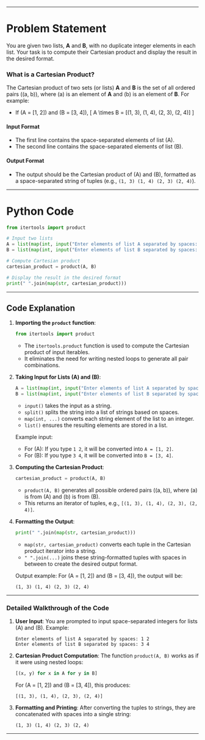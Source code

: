 
---

# **Problem Statement**
You are given two lists, **A** and **B**, with no duplicate integer elements in each list. Your task is to compute their Cartesian product and display the result in the desired format.

### **What is a Cartesian Product?**
The Cartesian product of two sets (or lists) **A** and **B** is the set of all ordered pairs \((a, b)\), where \(a\) is an element of **A** and \(b\) is an element of **B**. For example:
- If \(A = [1, 2]\) and \(B = [3, 4]\),
  \[
  A \times B = [(1, 3), (1, 4), (2, 3), (2, 4)]
  \]

#### **Input Format**
- The first line contains the space-separated elements of list \(A\).
- The second line contains the space-separated elements of list \(B\).

#### **Output Format**
- The output should be the Cartesian product of \(A\) and \(B\), formatted as a space-separated string of tuples (e.g., `(1, 3) (1, 4) (2, 3) (2, 4)`).

---

# **Python Code**

```python
from itertools import product

# Input two lists
A = list(map(int, input("Enter elements of list A separated by spaces: ").split()))
B = list(map(int, input("Enter elements of list B separated by spaces: ").split()))

# Compute Cartesian product
cartesian_product = product(A, B)

# Display the result in the desired format
print(" ".join(map(str, cartesian_product)))
```

---

## **Code Explanation**

1. **Importing the `product` function**:
   ```python
   from itertools import product
   ```
   - The `itertools.product` function is used to compute the Cartesian product of input iterables.
   - It eliminates the need for writing nested loops to generate all pair combinations.

2. **Taking Input for Lists \(A\) and \(B\)**:
   ```python
   A = list(map(int, input("Enter elements of list A separated by spaces: ").split()))
   B = list(map(int, input("Enter elements of list B separated by spaces: ").split()))
   ```
   - `input()` takes the input as a string.
   - `split()` splits the string into a list of strings based on spaces.
   - `map(int, ...)` converts each string element of the list to an integer.
   - `list()` ensures the resulting elements are stored in a list.

   Example input:
   - For \(A\): If you type `1 2`, it will be converted into `A = [1, 2]`.
   - For \(B\): If you type `3 4`, it will be converted into `B = [3, 4]`.

3. **Computing the Cartesian Product**:
   ```python
   cartesian_product = product(A, B)
   ```
   - `product(A, B)` generates all possible ordered pairs \((a, b)\), where \(a\) is from \(A\) and \(b\) is from \(B\).
   - This returns an iterator of tuples, e.g., `[(1, 3), (1, 4), (2, 3), (2, 4)]`.

4. **Formatting the Output**:
   ```python
   print(" ".join(map(str, cartesian_product)))
   ```
   - `map(str, cartesian_product)` converts each tuple in the Cartesian product iterator into a string.
   - `" ".join(...)` joins these string-formatted tuples with spaces in between to create the desired output format.

   Output example:
   For \(A = [1, 2]\) and \(B = [3, 4]\), the output will be:
   ```
   (1, 3) (1, 4) (2, 3) (2, 4)
   ```

---

### **Detailed Walkthrough of the Code**

1. **User Input**:
   You are prompted to input space-separated integers for lists \(A\) and \(B\). Example:
   ```
   Enter elements of list A separated by spaces: 1 2
   Enter elements of list B separated by spaces: 3 4
   ```

2. **Cartesian Product Computation**:
   The function `product(A, B)` works as if it were using nested loops:
   ```python
   [(x, y) for x in A for y in B]
   ```
   For \(A = [1, 2]\) and \(B = [3, 4]\), this produces:
   ```
   [(1, 3), (1, 4), (2, 3), (2, 4)]
   ```

3. **Formatting and Printing**:
   After converting the tuples to strings, they are concatenated with spaces into a single string:
   ```
   (1, 3) (1, 4) (2, 3) (2, 4)
   ```

---
